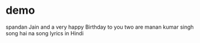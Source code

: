 # demo
spandan Jain and a very happy Birthday to you two are 
manan kumar singh song hai na song lyrics in Hindi 
